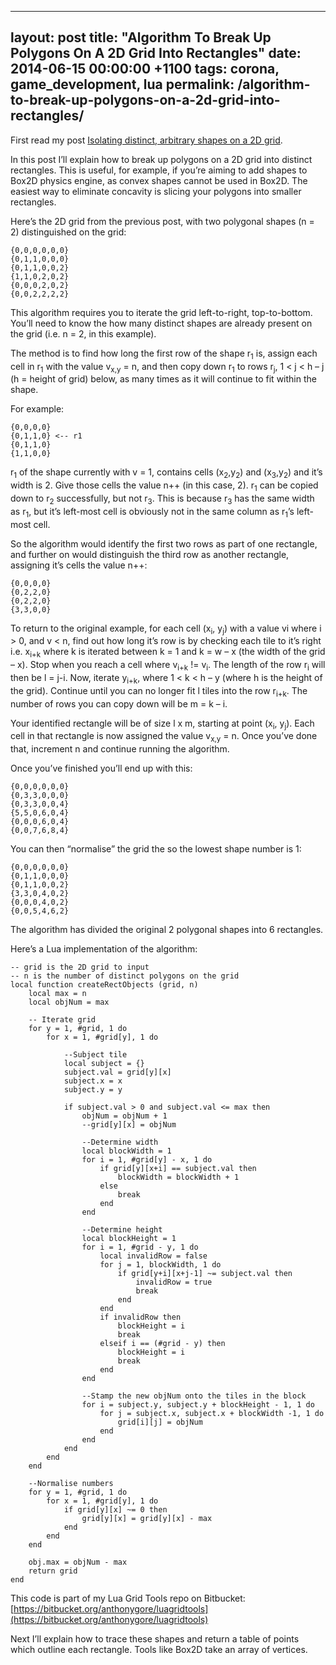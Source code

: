 ---
layout: post
title:  "Algorithm To Break Up Polygons On A 2D Grid Into Rectangles"
date:   2014-06-15 00:00:00 +1100
tags: corona, game_development, lua
permalink: /algorithm-to-break-up-polygons-on-a-2d-grid-into-rectangles/
------------------------------------------------------------------------

First read my post [Isolating distinct, arbitrary shapes on a 2D grid](/isolating-distinct-arbitrary-shapes-on-a-2d-grid).

In this post I’ll explain how to break up polygons on a 2D grid into distinct rectangles. This is useful, for example, if you’re aiming to add shapes to Box2D physics engine, as convex shapes cannot be used in Box2D. The easiest way to eliminate concavity is slicing your polygons into smaller rectangles.

Here’s the 2D grid from the previous post, with two polygonal shapes (n = 2) distinguished on the grid:

    {0,0,0,0,0,0}
    {0,1,1,0,0,0}
    {0,1,1,0,0,2}
    {1,1,0,2,0,2}
    {0,0,0,2,0,2}
    {0,0,2,2,2,2}

This algorithm requires you to iterate the grid left-to-right, top-to-bottom. You’ll need to know the how many distinct shapes are already present on the grid (i.e. n = 2, in this example).

The method is to find how long the first row of the shape r<sub>1</sub> is, assign each cell in r<sub>1</sub> with the value v<sub>x,y</sub> = n, and then copy down r<sub>1</sub> to rows r<sub>j</sub>,  1 < j < h – j (h = height of grid) below, as many times as it will continue to fit within the shape.

For example:

    {0,0,0,0}
    {0,1,1,0} <-- r1
    {0,1,1,0}
    {1,1,0,0}

r<sub>1</sub> of the shape currently with v = 1, contains cells (x<sub>2</sub>,y<sub>2</sub>) and (x<sub>3</sub>,y<sub>2</sub>) and it’s width is 2. Give those cells the value n++ (in this case, 2). r<sub>1</sub> can be copied down to r<sub>2</sub> successfully, but not r<sub>3</sub>. This is because r<sub>3</sub> has the same width as r<sub>1</sub>, but it’s left-most cell is obviously not in the same column as r<sub>1</sub>’s left-most cell.

So the algorithm would identify the first two rows as part of one rectangle, and further on would distinguish the third row as another rectangle, assigning it’s cells the value n++:

    {0,0,0,0}
    {0,2,2,0}
    {0,2,2,0}
    {3,3,0,0}

To return to the original example, for each cell (x<sub>i</sub>, y<sub>j</sub>) with a value vi where i > 0, and v < n, find out how long it’s row is by checking each tile to it’s right i.e. x<sub>i+k</sub> where k is iterated between k = 1 and k = w – x (the width of the grid – x). Stop when you reach a cell where v<sub>i+k</sub> != v<sub>i</sub>. The length of the row r<sub>i</sub> will then be l = j-i. Now, iterate y<sub>i+k</sub>, where 1 < k < h – y (where h is the height of the grid). Continue until you can no longer fit l tiles into the row r<sub>i+k</sub>. The number of rows you can copy down will be m = k – i.

Your identified rectangle will be of size l x m, starting at point (x<sub>i</sub>, y<sub>j</sub>). Each cell in that rectangle is now assigned the value v<sub>x,y</sub> = n. Once you’ve done that, increment n and continue running the algorithm.

Once you’ve finished you’ll end up with this:

    {0,0,0,0,0,0}
    {0,3,3,0,0,0}
    {0,3,3,0,0,4}
    {5,5,0,6,0,4}
    {0,0,0,6,0,4}
    {0,0,7,6,8,4}

You can then “normalise” the grid the so the lowest shape number is 1:

    {0,0,0,0,0,0}
    {0,1,1,0,0,0}
    {0,1,1,0,0,2}
    {3,3,0,4,0,2}
    {0,0,0,4,0,2}
    {0,0,5,4,6,2}

The algorithm has divided the original 2 polygonal shapes into 6 rectangles.

Here’s a Lua implementation of the algorithm:

    -- grid is the 2D grid to input
    -- n is the number of distinct polygons on the grid
    local function createRectObjects (grid, n)
        local max = n
        local objNum = max
         
        -- Iterate grid
        for y = 1, #grid, 1 do
            for x = 1, #grid[y], 1 do
                 
                --Subject tile
                local subject = {}
                subject.val = grid[y][x]
                subject.x = x
                subject.y = y
                 
                if subject.val > 0 and subject.val <= max then
                    objNum = objNum + 1
                    --grid[y][x] = objNum
                     
                    --Determine width
                    local blockWidth = 1
                    for i = 1, #grid[y] - x, 1 do
                        if grid[y][x+i] == subject.val then
                            blockWidth = blockWidth + 1
                        else
                            break
                        end
                    end
                     
                    --Determine height
                    local blockHeight = 1
                    for i = 1, #grid - y, 1 do
                        local invalidRow = false
                        for j = 1, blockWidth, 1 do
                            if grid[y+i][x+j-1] ~= subject.val then
                                invalidRow = true
                                break
                            end
                        end
                        if invalidRow then
                            blockHeight = i
                            break
                        elseif i == (#grid - y) then
                            blockHeight = i
                            break
                        end
                    end
                     
                    --Stamp the new objNum onto the tiles in the block
                    for i = subject.y, subject.y + blockHeight - 1, 1 do
                        for j = subject.x, subject.x + blockWidth -1, 1 do
                            grid[i][j] = objNum
                        end
                    end
                end
            end
        end
         
        --Normalise numbers
        for y = 1, #grid, 1 do
            for x = 1, #grid[y], 1 do
                if grid[y][x] ~= 0 then
                    grid[y][x] = grid[y][x] - max
                end
            end
        end
         
        obj.max = objNum - max
        return grid
    end

This code is part of my Lua Grid Tools repo on Bitbucket: [https://bitbucket.org/anthonygore/luagridtools](https://bitbucket.org/anthonygore/luagridtools)

Next I’ll explain how to trace these shapes and return a table of points which outline each rectangle. Tools like Box2D take an array of vertices.
